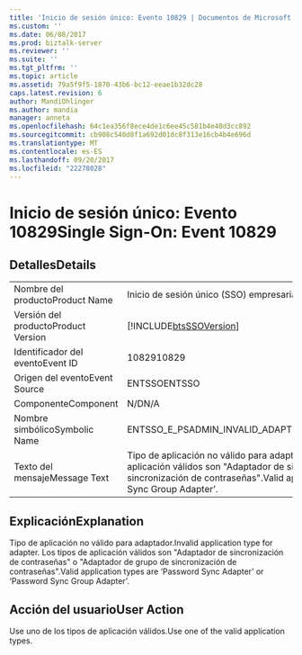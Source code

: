 ```yaml
---
title: 'Inicio de sesión único: Evento 10829 | Documentos de Microsoft'
ms.custom: ''
ms.date: 06/08/2017
ms.prod: biztalk-server
ms.reviewer: ''
ms.suite: ''
ms.tgt_pltfrm: ''
ms.topic: article
ms.assetid: 79a5f9f5-1870-43b6-bc12-eeae1b32dc28
caps.latest.revision: 6
author: MandiOhlinger
ms.author: mandia
manager: anneta
ms.openlocfilehash: 64c1ea356f8ece4de1c6ee45c581b4e40d3cc892
ms.sourcegitcommit: cb908c540d8f1a692d01dc8f313e16cb4b4e696d
ms.translationtype: MT
ms.contentlocale: es-ES
ms.lasthandoff: 09/20/2017
ms.locfileid: "22278028"
---
```

# <a name="single-sign-on-event-10829"></a><span data-ttu-id="ef91c-102">Inicio de sesión único: Evento 10829</span><span class="sxs-lookup"><span data-stu-id="ef91c-102">Single Sign-On: Event 10829</span></span>
## <a name="details"></a><span data-ttu-id="ef91c-103">Detalles</span><span class="sxs-lookup"><span data-stu-id="ef91c-103">Details</span></span>  
  
|||  
|-|-|  
|<span data-ttu-id="ef91c-104">Nombre del producto</span><span class="sxs-lookup"><span data-stu-id="ef91c-104">Product Name</span></span>|<span data-ttu-id="ef91c-105">Inicio de sesión único (SSO) empresarial</span><span class="sxs-lookup"><span data-stu-id="ef91c-105">Enterprise Single Sign-On</span></span>|  
|<span data-ttu-id="ef91c-106">Versión del producto</span><span class="sxs-lookup"><span data-stu-id="ef91c-106">Product Version</span></span>|[!INCLUDE[btsSSOVersion](../includes/btsssoversion-md.md)]|  
|<span data-ttu-id="ef91c-107">Identificador del evento</span><span class="sxs-lookup"><span data-stu-id="ef91c-107">Event ID</span></span>|<span data-ttu-id="ef91c-108">10829</span><span class="sxs-lookup"><span data-stu-id="ef91c-108">10829</span></span>|  
|<span data-ttu-id="ef91c-109">Origen del evento</span><span class="sxs-lookup"><span data-stu-id="ef91c-109">Event Source</span></span>|<span data-ttu-id="ef91c-110">ENTSSO</span><span class="sxs-lookup"><span data-stu-id="ef91c-110">ENTSSO</span></span>|  
|<span data-ttu-id="ef91c-111">Componente</span><span class="sxs-lookup"><span data-stu-id="ef91c-111">Component</span></span>|<span data-ttu-id="ef91c-112">N/D</span><span class="sxs-lookup"><span data-stu-id="ef91c-112">N/A</span></span>|  
|<span data-ttu-id="ef91c-113">Nombre simbólico</span><span class="sxs-lookup"><span data-stu-id="ef91c-113">Symbolic Name</span></span>|<span data-ttu-id="ef91c-114">ENTSSO_E_PSADMIN_INVALID_ADAPTER_TYPE_2</span><span class="sxs-lookup"><span data-stu-id="ef91c-114">ENTSSO_E_PSADMIN_INVALID_ADAPTER_TYPE_2</span></span>|  
|<span data-ttu-id="ef91c-115">Texto del mensaje</span><span class="sxs-lookup"><span data-stu-id="ef91c-115">Message Text</span></span>|<span data-ttu-id="ef91c-116">Tipo de aplicación no válido para adaptador.</span><span class="sxs-lookup"><span data-stu-id="ef91c-116">Invalid application type for adapter.</span></span> <span data-ttu-id="ef91c-117">Los tipos de aplicación válidos son "Adaptador de sincronización de contraseñas" o "Adaptador de grupo de sincronización de contraseñas".</span><span class="sxs-lookup"><span data-stu-id="ef91c-117">Valid application types are ‘Password Sync Adapter’ or ‘Password Sync Group Adapter’.</span></span>|  
  
## <a name="explanation"></a><span data-ttu-id="ef91c-118">Explicación</span><span class="sxs-lookup"><span data-stu-id="ef91c-118">Explanation</span></span>  
 <span data-ttu-id="ef91c-119">Tipo de aplicación no válido para adaptador.</span><span class="sxs-lookup"><span data-stu-id="ef91c-119">Invalid application type for adapter.</span></span> <span data-ttu-id="ef91c-120">Los tipos de aplicación válidos son "Adaptador de sincronización de contraseñas" o "Adaptador de grupo de sincronización de contraseñas".</span><span class="sxs-lookup"><span data-stu-id="ef91c-120">Valid application types are ‘Password Sync Adapter’ or ‘Password Sync Group Adapter’.</span></span>  
  
## <a name="user-action"></a><span data-ttu-id="ef91c-121">Acción del usuario</span><span class="sxs-lookup"><span data-stu-id="ef91c-121">User Action</span></span>  
 <span data-ttu-id="ef91c-122">Use uno de los tipos de aplicación válidos.</span><span class="sxs-lookup"><span data-stu-id="ef91c-122">Use one of the valid application types.</span></span>